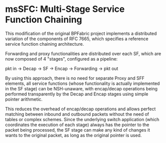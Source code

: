 # msSFC: Multi-Stage Service Function Chaining

This modification of the original BPFabric project implements a distributed
variation of the components of RFC 7665, which specifies a reference service
function chaining architecture.

Forwarding and proxy functionalities are distributed over each SF, which are now
composed of 4 "stages", configured as a pipeline:

pkt in -> Decap -> SF -> Encap -> Forwarding -> pkt out

By using this approach, there is no need for separate Proxy and SFF elements,
all service functions (whose functionality is actually implemented in the SF
stage) can be NSH-unaware, with encap/decap operations being performed 
transparently by the Decap and Encap stages using simple pointer arithmetic.

This reduces the overhead of encap/decap operations and allows perfect matching
between inbound and outbound packets without the need of tables or complex schemes. 
Since the underlying switch application (which coordinates the execution of each 
stage) always has the pointer to the packet being processed, the SF stage can make 
any kind of changes it wants to the original packet, as long as the original pointer 
is used.
